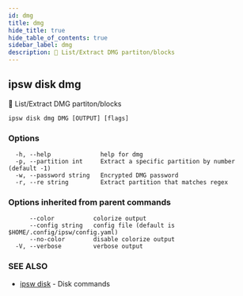 ```yaml
---
id: dmg
title: dmg
hide_title: true
hide_table_of_contents: true
sidebar_label: dmg
description: 🚧 List/Extract DMG partiton/blocks
---
```

## ipsw disk dmg

🚧 List/Extract DMG partiton/blocks

```
ipsw disk dmg DMG [OUTPUT] [flags]
```

### Options

```
  -h, --help              help for dmg
  -p, --partition int     Extract a specific partition by number (default -1)
  -w, --password string   Encrypted DMG password
  -r, --re string         Extract partition that matches regex
```

### Options inherited from parent commands

```
      --color           colorize output
      --config string   config file (default is $HOME/.config/ipsw/config.yaml)
      --no-color        disable colorize output
  -V, --verbose         verbose output
```

### SEE ALSO

* [ipsw disk](/docs/cli/ipsw/disk)	 - Disk commands

